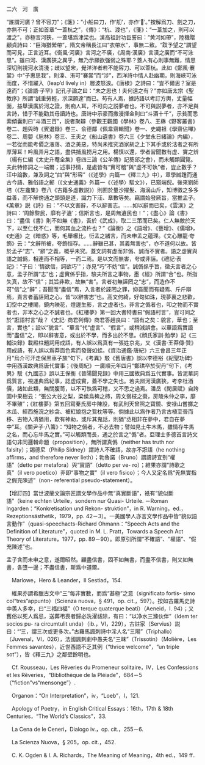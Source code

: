 二六　河　廣

“誰謂河廣？曾不容刀”；《箋》：“小船曰刀，作‘舠’，亦作‘𦩍’。”按解爲刀、劍之刀，亦無不可；正如首章“一葦杭之”，《傳》：“杭、渡也”，《箋》：“一葦加之，則可以渡之”，亦極言河狹，一葦堪爲津梁也。漢高祖封功臣誓曰：“黄河如帶”，陸機贈顧貞詩曰：“巨海猶縈帶”，隋文帝稱長江曰“衣帶水”，事無二致。“跂予望之”謂望而可見，正言近耳。《衛風·河廣》言河之不廣，《周南·漢廣》言漢之廣而“不可泳思”。雖曰河、漢廣狹之異乎，無乃示願欲强弱之殊耶？蓋人有心則事無難，情思深切則視河水清淺；歧以望宋，覺洋洋者若不能容刀、可以葦杭。此如《鄭風·褰裳》中“子惠思我”，則溱、洧可“褰裳”而“涉”，西洋詩中情人赴幽期，則海峽可泳而度，不惜躍入（leap’d lively in）層波怒浪。《唐棣》之詩曰：“豈不爾思？室是遠而”；《論語·子罕》記孔子論之曰：“未之思也！夫何遠之有？”亦如唐太宗《聖教序》所謂“誠重勞輕，求深願達”而已。苟有人焉，據詩語以考訂方輿，丈量幅面，益舉漢廣於河之證，則痴人耳，不可向之説夢者也。不可與説夢者，亦不足與言詩，惜乎不能勸其毋讀詩也。唐詩中示豪而撒漫揮金則曰“斗酒十千”，示貧而悉索傾囊則曰“斗酒三百”，説者聚辯（參觀王觀國《學林》卷八、王楙《野客叢書》卷二、趙與時《賓退録》卷三、俞德鄰《佩韋齋輯聞》卷一、史繩祖《學齋佔嗶》卷二、周嬰《巵林》卷三、王夫之《船山遺書》卷六三《夕堂永日緒論》内編），一若從而能考價之漲落、酒之美惡，特尚未推究酒家胡之上下其手或於沽者之有所厚薄耳！吟風弄月之語，盡供捕風撈月之用。楊慎以還，學者習聞數有虚、實之辨（楊有仁編《太史升菴全集》卷四三論《公羊傳》記葵邱之會），而未觸類圓覽。夫此特修詞之一端爾；述事抒情，是處皆有“實可稽”與“虚不可執”者，豈止數乎？汪中論數，兼及詞之“曲”與“形容”（《述學》内篇一《釋三九》中），章學誠踵而通古今語、雅俗語之郵（《文史通義》外篇一《〈述學〉駁文》），已窺端倪。後來劉師培（《左盦集》卷八《古籍多虚數説》）則囿於量沙擢髮、海滴山斤，知博徵之多多益善，而不解傍通之頭頭是道，識力下汪、章數等矣。竊謂始發厥旨，當推孟子。《萬章》説《詩》曰：“不以文害辭，不以辭害志。……如以辭而已矣，《雲漢》之詩曰：‘周餘黎民，靡有孑遺’；信斯言也，是周無遺民也！”；《盡心》論《書》曰：“盡信《書》則不如無《書》，吾於《武成》，取二三策而已矣。仁人無敵於天下，以至仁伐不仁，而何其血之流杵也？”《論衡》之《語增》、《藝增》、《儒增》，《史通》之《暗惑》等，毛舉櫛比，衍孟之緒言，而未申孟之藴理。《文心雕龍·夸飾》云：“文辭所被，夸飾恒存。……辭雖已甚，其義無害也”，亦不道何以故。皆於孟子“志”、“辭”之義，概乎未究。蓋文詞有虚而非僞、誠而不實者。語之虚實與語之誠僞，相連而不相等，一而二焉。是以文而無害，夸或非誣。《禮記·表記》：“子曰：‘情欲信，詞欲巧’”；亦見“巧”不妨“信”。誠僞係乎旨，徵夫言者之心意，孟子所謂“志”也；虚實係乎指，驗夫所言之事物，墨《經》所謂“合”也。所指失真，故不“信”；其旨非欺，故無“害”。言者初無誣罔之“志”，而造作不可“信”之“辭”；吾聞而“盡信”焉，入言者於誣罔之罪，抑吾聞而有疑焉、斤斤辯焉，責言者蓄誣罔之心，皆“以辭害志”也。高文何綺，好句如珠，現夢裏之悲歡，幻空中之樓閣，鏡内映花，燈邊生影，言之虚者也，非言之僞者也，叩之物而不實者也，非本之心之不誠者也。《紅樓夢》第一回大書特書曰“假語村言”，豈可同之於“誑語村言”哉？《史記·
商君列傳》商君答趙良曰：“語有之矣：貌言，華也；至言，實也”；設以“貌言”、“華言”代“虚言”、“假言”，或稍減誤會。以華語爲實語而“盡信”之，即以辭害意，或出於不學，而多出於不思。《顔氏家訓·勉學》記《三輔決録》載殿柱題詞用成語，有人誤以爲真有一張姓京兆，又《漢書·王莽傳·贊》用成語，有人誤以爲莽面色紫而發聲如蛙。《資治通鑑·唐紀》六三會昌三年正月“烏介可汗走保黑車子族”句下，《考異》駁《舊唐書》誤以李德裕《紀聖功碑》中用西漢故典爲唐代實事；《後周紀》一廣順元年四月“鄭珙卒於契丹”句下，《考異》駁《九國志》誤以王保衡《晉陽聞見録》中用三國故典爲五代實事。皆泥華詞爲質言，視運典爲紀事，認虚成實，蓋不學之失也。若夫辨河漢廣狹，考李杜酒價，諸如此類，無關腹笥，以不可執爲可稽，又不思之過焉。潘岳《閑居賦》自誇園中果樹云：“張公大谷之梨，梁侯烏椑之柿，周文弱枝之棗，房陵朱仲之李，靡不畢殖”；《紅樓夢》第五回寫秦氏房中陳設，有武則天曾照之寶鏡、安禄山嘗擲之木瓜、經西施浣之紗衾、被紅娘抱之鴛枕等等。倘據此以爲作者乃言古植至晉而移、古物入清猶用，歎有神助，或斥其鬼話，則猶“丞相非在夢中，君自在夢中”耳。《關尹子·八籌》：“知物之僞者，不必去物；譬如見土牛木馬，雖情存牛馬之名，而心忘牛馬之實。”可以觸類而長，通之於言之“僞”者。亞理士多德首言詩文語句非同邏輯命題（proposition），無所謂真僞（neither has truth nor falsity）；錫德尼（Philip Sidney）謂詩人不確語，故亦不誑語（he nothing affirms，and therefore never lieth）；勃魯諾（Bruno）謂讀詩宜别“權語”（detto per metafora）與“實語”（detto per ve-
ro）；維果亦謂“詩歌之真”（il vero poetico）非即“事物之實”（il vero fisico）；今人又定名爲“羌無實指之假充陳述”（non-
referential pseudo-statement）。

【增訂四】當世波蘭文論宗匠謂文學作品中無“真實斷語”，衹有“貌似斷語”（keine echten Urteile，sondern nur Quasi-
Urteile. －Roman Ingarden：“Konkretisation und Rekon-
struktion”，in R. Warning，ed.，Rezeptionsästhetik，1979，pp. 42－3）。一美國學人亦言文學作品中皆“貌似語言動作”（quasi-speechacts-Richard Ohmann：“Speech Acts and the Definition of Literature”，quoted in M. L. Pratt，Towards a Speech Act Theory of Literature，1977，pp. 89－90）。即原引所謂“不確語”、“權語”、“假充陳述”也。

孟子含而未申之意，遂爾昭然。顧盡信書，固不如無書，而盡不信書，則又如無書，各墮一邊；不盡信書，斯爲中道爾。













　Marlowe，Hero & Leander，II Sestiad，154.

　維果亦謂希臘古文中“三”每非實數，而爲“甚極”之意（significato fortis-
simo col“tres”appunto）（Scienza nuova，§ 491，op. cit.，597）。按如古羅馬史詩中羡人多幸，曰“三福四福”（O terque quaterque beati）（Aeneid，I. 94）；又舊俗以死人爲忌，送葬弔喪者歸必洗濯祓除，有曰：“以净水三滌伙伴”（Idem ter socios pu-
ra circumtulit unda）（ib.，VI，229），古註家（Servius）説曰：“‘三，謂三次或更多次。”古羅馬諷刺詩中淫人名“三陽”（Triphallo）（Juvenal，VI，026），法國諷刺劇中愚夫名“三昧”（Trissotin）（Molière，Les Femmes savantes），近世西語不乏其例（“thrice welcome”，“un triple sot”），皆《釋三九》之鄰壁餘明也。

　Cf. Rousseau，Les Rêveries du Promeneur solitaire，IV，Les Confessions et les Rêveries，“Bibliothèque de la Pléiade”，684－5（“fiction”vs“mensonge”）.

　Organon：“On Interpretation”，iv，“Loeb”，I，121.

　Apology of Poetry，in English Critical Essays：16th，17th & 18th Centuries，“The World’s Classics”，33.

　La Cena de le Ceneri，Dialogo iv.，op. cit.，255－6.

　La Scienza Nuova，§ 205，op. cit.，452.

　C. K. Ogden & I. A. Richards，The Meaning of Meaning，4th ed.，149 ff..